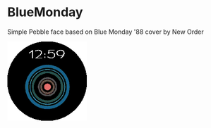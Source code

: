 # BlueMonday
Simple Pebble face based on Blue Monday '88 cover by New Order

![Screenshot](screenshots/round.png)
